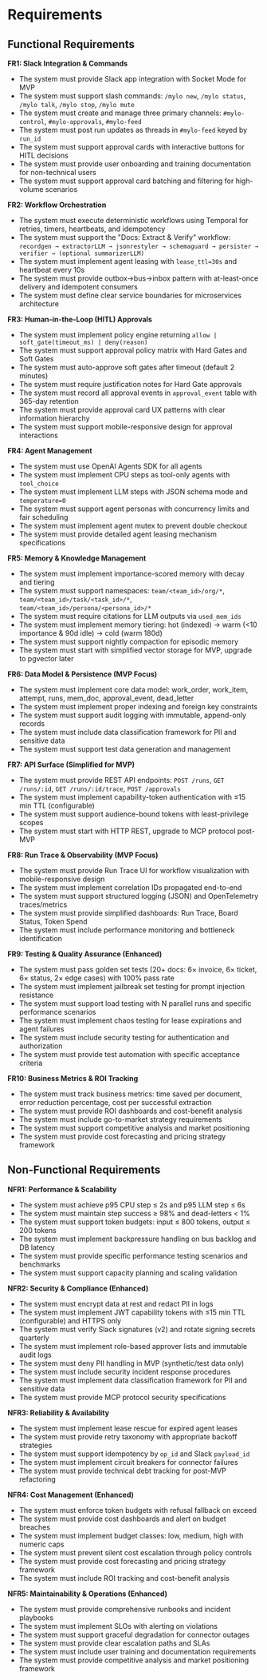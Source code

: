 # Requirements

## Functional Requirements

**FR1: Slack Integration & Commands**
- The system must provide Slack app integration with Socket Mode for MVP
- The system must support slash commands: `/mylo new`, `/mylo status`, `/mylo talk`, `/mylo stop`, `/mylo mute`
- The system must create and manage three primary channels: `#mylo-control`, `#mylo-approvals`, `#mylo-feed`
- The system must post run updates as threads in `#mylo-feed` keyed by `run_id`
- The system must support approval cards with interactive buttons for HITL decisions
- The system must provide user onboarding and training documentation for non-technical users
- The system must support approval card batching and filtering for high-volume scenarios

**FR2: Workflow Orchestration**
- The system must execute deterministic workflows using Temporal for retries, timers, heartbeats, and idempotency
- The system must support the "Docs: Extract & Verify" workflow: `recordgen → extractorLLM → jsonrestyler → schemaguard → persister → verifier → (optional summarizerLLM)`
- The system must implement agent leasing with `lease_ttl=30s` and heartbeat every 10s
- The system must provide outbox→bus→inbox pattern with at-least-once delivery and idempotent consumers
- The system must define clear service boundaries for microservices architecture

**FR3: Human-in-the-Loop (HITL) Approvals**
- The system must implement policy engine returning `allow | soft_gate(timeout_ms) | deny(reason)`
- The system must support approval policy matrix with Hard Gates and Soft Gates
- The system must auto-approve soft gates after timeout (default 2 minutes)
- The system must require justification notes for Hard Gate approvals
- The system must record all approval events in `approval_event` table with 365-day retention
- The system must provide approval card UX patterns with clear information hierarchy
- The system must support mobile-responsive design for approval interactions

**FR4: Agent Management**
- The system must use OpenAI Agents SDK for all agents
- The system must implement CPU steps as tool-only agents with `tool_choice`
- The system must implement LLM steps with JSON schema mode and `temperature=0`
- The system must support agent personas with concurrency limits and fair scheduling
- The system must implement agent mutex to prevent double checkout
- The system must provide detailed agent leasing mechanism specifications

**FR5: Memory & Knowledge Management**
- The system must implement importance-scored memory with decay and tiering
- The system must support namespaces: `team/<team_id>/org/*`, `team/<team_id>/task/<task_id>/*`, `team/<team_id>/persona/<persona_id>/*`
- The system must require citations for LLM outputs via `used_mem_ids`
- The system must implement memory tiering: hot (indexed) → warm (<10 importance & 90d idle) → cold (warm 180d)
- The system must support nightly compaction for episodic memory
- The system must start with simplified vector storage for MVP, upgrade to pgvector later

**FR6: Data Model & Persistence (MVP Focus)**
- The system must implement core data model: work_order, work_item, attempt, runs, mem_doc, approval_event, dead_letter
- The system must implement proper indexing and foreign key constraints
- The system must support audit logging with immutable, append-only records
- The system must include data classification framework for PII and sensitive data
- The system must support test data generation and management

**FR7: API Surface (Simplified for MVP)**
- The system must provide REST API endpoints: `POST /runs`, `GET /runs/:id`, `GET /runs/:id/trace`, `POST /approvals`
- The system must implement capability-token authentication with ≤15 min TTL (configurable)
- The system must support audience-bound tokens with least-privilege scopes
- The system must start with HTTP REST, upgrade to MCP protocol post-MVP

**FR8: Run Trace & Observability (MVP Focus)**
- The system must provide Run Trace UI for workflow visualization with mobile-responsive design
- The system must implement correlation IDs propagated end-to-end
- The system must support structured logging (JSON) and OpenTelemetry traces/metrics
- The system must provide simplified dashboards: Run Trace, Board Status, Token Spend
- The system must include performance monitoring and bottleneck identification

**FR9: Testing & Quality Assurance (Enhanced)**
- The system must pass golden set tests (20+ docs: 6× invoice, 6× ticket, 6× status, 2× edge cases) with 100% pass rate
- The system must implement jailbreak set testing for prompt injection resistance
- The system must support load testing with N parallel runs and specific performance scenarios
- The system must implement chaos testing for lease expirations and agent failures
- The system must include security testing for authentication and authorization
- The system must provide test automation with specific acceptance criteria

**FR10: Business Metrics & ROI Tracking**
- The system must track business metrics: time saved per document, error reduction percentage, cost per successful extraction
- The system must provide ROI dashboards and cost-benefit analysis
- The system must include go-to-market strategy requirements
- The system must support competitive analysis and market positioning
- The system must provide cost forecasting and pricing strategy framework

## Non-Functional Requirements

**NFR1: Performance & Scalability**
- The system must achieve p95 CPU step ≤ 2s and p95 LLM step ≤ 6s
- The system must maintain step success ≥ 98% and dead-letters < 1%
- The system must support token budgets: input ≤ 800 tokens, output ≤ 200 tokens
- The system must implement backpressure handling on bus backlog and DB latency
- The system must provide specific performance testing scenarios and benchmarks
- The system must support capacity planning and scaling validation

**NFR2: Security & Compliance (Enhanced)**
- The system must encrypt data at rest and redact PII in logs
- The system must implement JWT capability tokens with ≤15 min TTL (configurable) and HTTPS only
- The system must verify Slack signatures (v2) and rotate signing secrets quarterly
- The system must implement role-based approver lists and immutable audit logs
- The system must deny PII handling in MVP (synthetic/test data only)
- The system must include security incident response procedures
- The system must implement data classification framework for PII and sensitive data
- The system must provide MCP protocol security specifications

**NFR3: Reliability & Availability**
- The system must implement lease rescue for expired agent leases
- The system must provide retry taxonomy with appropriate backoff strategies
- The system must support idempotency by `op_id` and Slack `payload_id`
- The system must implement circuit breakers for connector failures
- The system must provide technical debt tracking for post-MVP refactoring

**NFR4: Cost Management (Enhanced)**
- The system must enforce token budgets with refusal fallback on exceed
- The system must provide cost dashboards and alert on budget breaches
- The system must implement budget classes: low, medium, high with numeric caps
- The system must prevent silent cost escalation through policy controls
- The system must provide cost forecasting and pricing strategy framework
- The system must include ROI tracking and cost-benefit analysis

**NFR5: Maintainability & Operations (Enhanced)**
- The system must provide comprehensive runbooks and incident playbooks
- The system must implement SLOs with alerting on violations
- The system must support graceful degradation for connector outages
- The system must provide clear escalation paths and SLAs
- The system must include user training and documentation requirements
- The system must provide competitive analysis and market positioning framework

